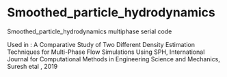 # Smoothed_particle_hydrodynamics
Smoothed_particle_hydrodynamics multiphase serial code



Used in :
A Comparative Study of Two Different Density Estimation Techniques for Multi-Phase Flow Simulations Using SPH, International Journal for Computational Methods in Engineering Science and Mechanics, Suresh etal , 2019


